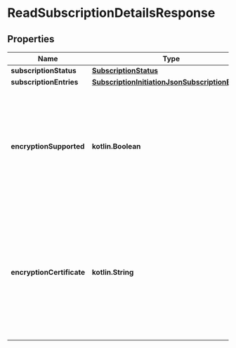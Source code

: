 
# ReadSubscriptionDetailsResponse

## Properties
Name | Type | Description | Notes
------------ | ------------- | ------------- | -------------
**subscriptionStatus** | [**SubscriptionStatus**](SubscriptionStatus.md) |  | 
**subscriptionEntries** | [**SubscriptionInitiationJsonSubscriptionEntries**](SubscriptionInitiationJsonSubscriptionEntries.md) |  | 
**encryptionSupported** | **kotlin.Boolean** | If the flag is set to false, no encryption is provided by the ASPSP. If the flag is set to true, the ASPSP can choose to support encryption. |  [optional]
**encryptionCertificate** | **kotlin.String** | The certificate to be used for encryption by the ASPSP in base64 encoding. If not provided, no encryption will be provided. |  [optional]



